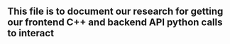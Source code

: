 This file is to document our research for getting our frontend C++ and backend API python calls to interact 
- 
